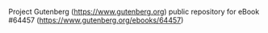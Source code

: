Project Gutenberg (https://www.gutenberg.org) public repository for eBook #64457 (https://www.gutenberg.org/ebooks/64457)
